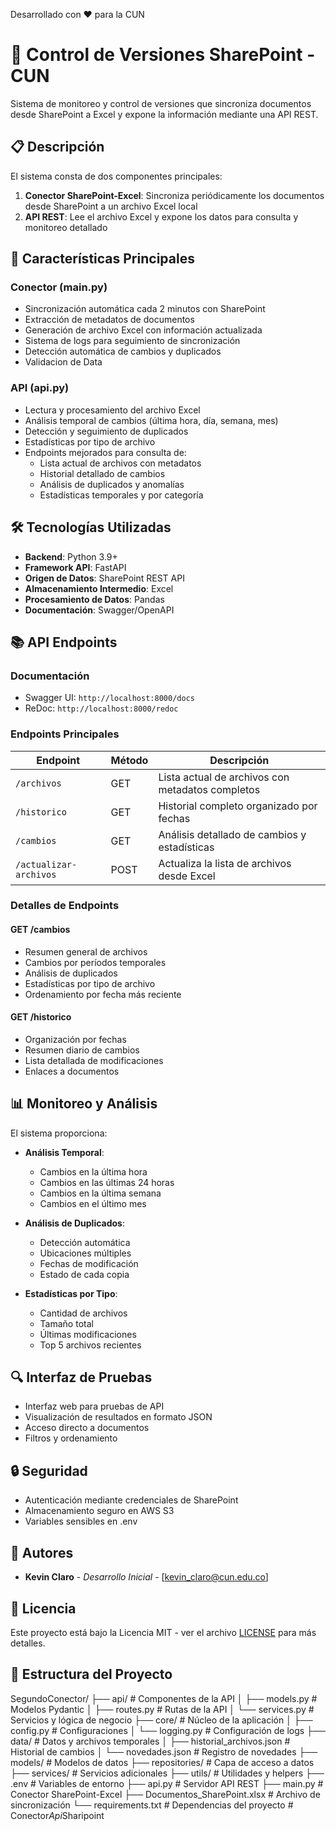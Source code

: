 Desarrollado con ❤️ para la CUN
# 🔄 Control de Versiones SharePoint - CUN
Sistema de monitoreo y control de versiones que sincroniza documentos desde SharePoint a Excel y expone la información mediante una API REST.

## 📋 Descripción

El sistema consta de dos componentes principales:

1. **Conector SharePoint-Excel**: Sincroniza periódicamente los documentos desde SharePoint a un archivo Excel local
2. **API REST**: Lee el archivo Excel y expone los datos para consulta y monitoreo detallado

## 🌟 Características Principales

### Conector (main.py)

- Sincronización automática cada 2 minutos con SharePoint
- Extracción de metadatos de documentos
- Generación de archivo Excel con información actualizada
- Sistema de logs para seguimiento de sincronización
- Detección automática de cambios y duplicados
- Validacion de Data

### API (api.py)

- Lectura y procesamiento del archivo Excel
- Análisis temporal de cambios (última hora, día, semana, mes)
- Detección y seguimiento de duplicados
- Estadísticas por tipo de archivo
- Endpoints mejorados para consulta de:
  - Lista actual de archivos con metadatos
  - Historial detallado de cambios
  - Análisis de duplicados y anomalías
  - Estadísticas temporales y por categoría

## 🛠️ Tecnologías Utilizadas

- **Backend**: Python 3.9+
- **Framework API**: FastAPI
- **Origen de Datos**: SharePoint REST API
- **Almacenamiento Intermedio**: Excel
- **Procesamiento de Datos**: Pandas
- **Documentación**: Swagger/OpenAPI

## 📚 API Endpoints

### Documentación

- Swagger UI: `http://localhost:8000/docs`
- ReDoc: `http://localhost:8000/redoc`

### Endpoints Principales

| Endpoint | Método | Descripción |
|----------|--------|-------------|
| `/archivos` | GET | Lista actual de archivos con metadatos completos |
| `/historico` | GET | Historial completo organizado por fechas |
| `/cambios` | GET | Análisis detallado de cambios y estadísticas |
| `/actualizar-archivos` | POST | Actualiza la lista de archivos desde Excel |

### Detalles de Endpoints

#### GET /cambios
- Resumen general de archivos
- Cambios por períodos temporales
- Análisis de duplicados
- Estadísticas por tipo de archivo
- Ordenamiento por fecha más reciente

#### GET /historico
- Organización por fechas
- Resumen diario de cambios
- Lista detallada de modificaciones
- Enlaces a documentos

## 📊 Monitoreo y Análisis

El sistema proporciona:

- **Análisis Temporal**:
  - Cambios en la última hora
  - Cambios en las últimas 24 horas
  - Cambios en la última semana
  - Cambios en el último mes

- **Análisis de Duplicados**:
  - Detección automática
  - Ubicaciones múltiples
  - Fechas de modificación
  - Estado de cada copia

- **Estadísticas por Tipo**:
  - Cantidad de archivos
  - Tamaño total
  - Últimas modificaciones
  - Top 5 archivos recientes

## 🔍 Interfaz de Pruebas

- Interfaz web para pruebas de API
- Visualización de resultados en formato JSON
- Acceso directo a documentos
- Filtros y ordenamiento

## 🔒 Seguridad

- Autenticación mediante credenciales de SharePoint
- Almacenamiento seguro en AWS S3
- Variables sensibles en .env

## 👥 Autores

- **Kevin Claro** - *Desarrollo Inicial* - [kevin_claro@cun.edu.co]

## 📄 Licencia

Este proyecto está bajo la Licencia MIT - ver el archivo [LICENSE](LICENSE) para más detalles.


## 📁 Estructura del Proyecto

SegundoConector/
├── api/ # Componentes de la API
│ ├── models.py # Modelos Pydantic
│ ├── routes.py # Rutas de la API
│ └── services.py # Servicios y lógica de negocio
├── core/ # Núcleo de la aplicación
│ ├── config.py # Configuraciones
│ └── logging.py # Configuración de logs
├── data/ # Datos y archivos temporales
│ ├── historial_archivos.json # Historial de cambios
│ └── novedades.json # Registro de novedades
├── models/ # Modelos de datos
├── repositories/ # Capa de acceso a datos
├── services/ # Servicios adicionales
├── utils/ # Utilidades y helpers
├── .env # Variables de entorno
├── api.py # Servidor API REST
├── main.py # Conector SharePoint-Excel
├── Documentos_SharePoint.xlsx # Archivo de sincronización
└── requirements.txt # Dependencias del proyecto
#   C o n e c t o r _ A p i _ S h a r i p o i n t  
 